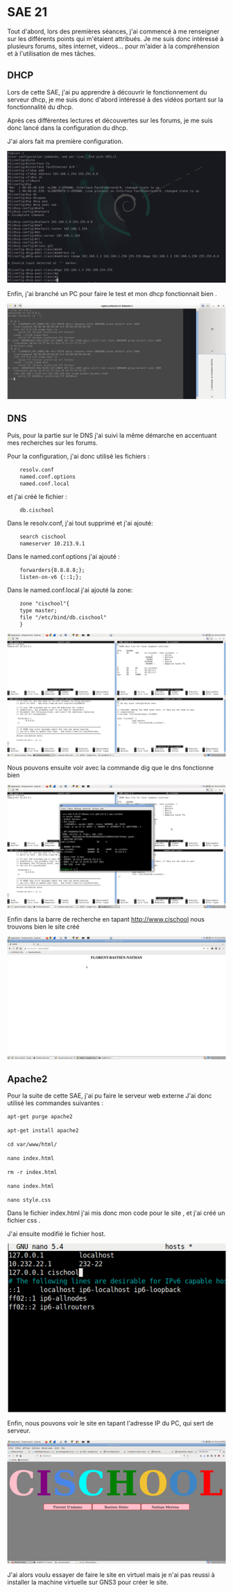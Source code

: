 
#  SAE 21

Tout d'abord, lors des premières séances, j'ai commencé à me renseigner sur les différents points qui m'étaient attribués. Je me suis donc intéressé à plusieurs forums, sites internet, videos... pour m'aider à la compréhension et à l'utilisation de mes tâches. 

## DHCP


Lors de cette SAE, j'ai pu apprendre à découvrir le fonctionnement du serveur dhcp, je me suis donc d'abord intéressé à des vidéos portant sur la fonctionnalité du dhcp.

Après ces différentes lectures et découvertes sur les forums, je me suis donc lancé dans la configuration du dhcp.

J'ai alors fait ma première configuration.

<img src="conf _dhcp.png"/>

Enfin, j'ai branché un PC pour faire le test et mon dhcp fonctionnait bien .

<img src="dhcp_pc.png"/>

## DNS 

Puis, pour la partie sur le DNS j'ai suivi la même démarche en accentuant mes recherches sur les forums.

Pour la configuration, j'ai donc utilisé les fichiers :

        resolv.conf
        named.conf.options
        named.conf.local
        
et j'ai créé le fichier :

        db.cischool

Dans le resolv.conf, j'ai tout supprimé et j'ai ajouté:

        search cischool
        nameserver 10.213.9.1
        
Dans le named.conf.options j'ai ajouté :

        forwarders{8.8.8.8;};
        listen-on-v6 {::1;};
        
        
Dans le named.conf.local j'ai ajouté la zone:
        
        zone "cischool"{
        type master;
        file "/etc/bind/db.cischool"
        }


<img src="conf dns.png"/>


Nous pouvons ensuite voir avec la commande dig que le dns fonctionne bien 

<img src="dig dns.png"/>

Enfin dans la barre de recherche en tapant http://www.cischool nous trouvons bien le site créé 

<img src="dns.png"/>


## Apache2

Pour la suite de cette SAE, j'ai pu faire le serveur web externe
J'ai donc utilisé les commandes suivantes : 

    apt-get purge apache2

    apt-get install apache2

    cd var/www/html/

    nano index.html 

    rm -r index.html 

    nano index.html

    nano style.css

Dans le fichier index.html j'ai mis donc mon code pour le site , et j'ai créé un fichier css .

J'ai ensuite modifié le fichier host.

<img src="host apache2.png"/>

Enfin, nous pouvons voir le site en tapant l'adresse IP du PC, qui sert de serveur.

<img src="site ip.png"/>

J'ai alors voulu essayer de faire le site en virtuel mais je n'ai pas reussi à installer la machine virtuelle sur GNS3 pour créer le site.




















